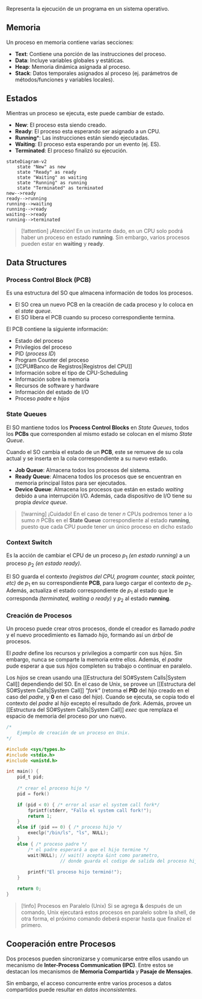 Representa la ejecución de un programa en un sistema operativo.

## Memoria
Un proceso en memoria contiene varias secciones:
- **Text**: Contiene una porción de las instrucciones del proceso.
- **Data**: Incluye variables globales y estáticas.
- **Heap**: Memoria dinámica asignada al proceso.
- **Stack**: Datos temporales asignados al proceso (ej. parámetros de métodos/funciones y variables locales).

## Estados
Mientras un proceso se ejecuta, este puede cambiar de estado.
- **New**: El proceso esta siendo creado.
- **Ready**: El proceso esta esperando ser asignado a un CPU.
- **Running***: Las instrucciones están siendo ejecutadas.
- **Waiting**: El proceso esta esperando por un evento (ej. ES).
- **Terminated**: El proceso finalizó su ejecución.

```mermaid
stateDiagram-v2
	state "New" as new
	state "Ready" as ready
	state "Waiting" as waiting
	state "Running" as running
	state "Terminated" as terminated
new-->ready
ready-->running
running-->waiting
running-->ready
waiting-->ready
running-->terminated
```

>[!attention] ¡Atención!
>En un instante dado, en un CPU solo podrá haber un proceso en estado **running**. Sin embargo, varios procesos pueden estar en **waiting** y **ready**.

## Data Structures
### Process Control Block (PCB)
Es una estructura del SO que almacena información de todos los procesos.
- El SO crea un nuevo PCB en la creación de cada proceso y lo coloca en el *state queue*.
- El SO libera el PCB cuando su proceso correspondiente termina.

El PCB contiene la siguiente información:
- Estado del proceso
- Privilegios del proceso
- PID (*process ID*)
- Program Counter del proceso
- [[CPU#Banco de Registros|Registros del CPU]]
- Información sobre el tipo de CPU-Scheduling
- Información sobre la memoria
- Recursos de software  y hardware
- Información del estado de I/O
- Proceso *padre* e *hijos*

### State Queues
El SO mantiene todos los **Process Control Blocks** en *State Queues*, todos los **PCBs** que corresponden al mismo estado se colocan en el mismo *State Queue*.

Cuando el SO cambia el estado de un **PCB**, este se remueve de su cola actual y se inserta en la cola correspondiente a su nuevo estado.

- **Job Queue**: Almacena todos los procesos del sistema.
- **Ready Queue**: Almacena todos los procesos que se encuentran en memoria principal listos para ser ejecutados.
- **Device Queue**: Almacena los procesos que están en estado *waiting* debido a una interrupción I/O. Además, cada dispositivo de I/O tiene su propia *device queue*.

>[!warning] ¡Cuidado!
>En el caso de tener $n$ CPUs podremos tener a lo sumo $n$ PCBs en el **State Queue** correspondiente al estado **running**, puesto que cada CPU puede tener un único proceso en dicho estado

### Context Switch
Es la acción de cambiar el CPU de un proceso $p_1$ *(en estado running)* a un proceso $p_2$ *(en estado ready)*.

El SO guarda el contexto *(registros del CPU, program counter, stack pointer, etc)* de $p_1$ en su correspondiente **PCB**, para luego cargar el contexto de $p_2$. Además, actualiza el estado correspondiente de $p_1$ al estado que le corresponda *(terminated, waiting o ready)* y $p_2$ al estado **running**.

### Creación de Procesos
Un proceso puede crear otros procesos, donde el creador es llamado *padre* y el nuevo procedimiento es llamado *hijo*, formando así un *árbol* de procesos.

El *padre* define los recursos y privilegios a compartir con sus *hijos*. Sin embargo, nunca se comparte la memoria entre ellos.
Además, el *padre* pude esperar a que sus *hijos* completen su trabajo o continuar en paralelo.

Los *hijos* se crean usando una [[Estructura del SO#System Calls|System Call]] dependiendo del SO.  En el caso de Unix, se provee un [[Estructura del SO#System Calls|System Call]] *"fork"* (retorna el **PID** del *hijo* creado en el caso del *padre*, y **0** en el caso del *hijo*). Cuando se ejecuta, se copia todo el contexto del *padre* al *hijo* excepto el resultado de *fork*. Además, provee un [[Estructura del SO#System Calls|System Call]] *exec* que remplaza el espacio de memoria del proceso por uno nuevo.

```c
/* 
	Ejemplo de creación de un proceso en Unix.
*/

#include <sys/types.h>
#include <stdio.h>
#include <unistd.h>

int main() {
	pid_t pid;
	
	/* crear el proceso hijo */
	pid = fork()

	if (pid < 0) { /* error al usar el system call fork*/
		fprintf(stderr, "Fallo el system call fork!");
		return 1;
	}
	else if (pid == 0) { /* proceso hijo */
		execlp("/bin/ls", "ls", NULL);
	}
	else { /* proceso padre */
		/* el padre esperará a que el hijo termine */
		wait(NULL); // wait() acepta &int como parametro,
					// donde guarda el codigo de salida del proceso hijo.
					
		printf("El proceso hijo terminó!");
	}

	return 0;
}
```

>[!info] Procesos en Paralelo (Unix)
>Si se agrega **&** después de un comando, Unix ejecutará estos procesos en paralelo sobre la shell, de otra forma, el próximo comando deberá esperar hasta que finalize el primero.

## Cooperación entre Procesos
Dos procesos pueden sincronizarse y comunicarse entre ellos usando un mecanismo de **Inter-Process Communication (IPC)**. Entre estos se destacan los mecanismos de **Memoria Compartida** y **Pasaje de Mensajes**.

Sin embargo, el acceso concurrente entre varios procesos a datos compartidos puede resultar en *datos inconsistentes.*
